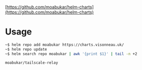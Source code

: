 [https://github.com/moabukar/helm-charts](https://github.com/moabukar/helm-charts)

# Usage

```bash
~$ helm repo add moabukar https://charts.visonneau.uk/
~$ helm repo update
~$ helm search repo moabukar | awk '{print $1}' | tail -n +2

moabukar/tailscale-relay
```
